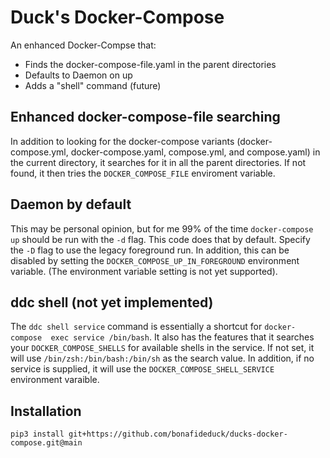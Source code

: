 # Duck's Docker-Compose

An enhanced Docker-Compse that:

* Finds the docker-compose-file.yaml in the parent directories
* Defaults to Daemon on up
* Adds a "shell" command (future)

## Enhanced docker-compose-file searching

In addition to looking for the docker-compose variants (docker-compose.yml,
docker-compose.yaml, compose.yml, and compose.yaml) in the current directory,
it searches for it in all the parent directories.  If not found, it then tries
the `DOCKER_COMPOSE_FILE` enviroment variable.

## Daemon by default

This may be personal opinion, but for me 99% of the time `docker-compose up`
should be run with the `-d` flag.  This code does that by default.  Specify
the `-D` flag to use the legacy foreground run.  In addition, this can be
disabled by setting the `DOCKER_COMPOSE_UP_IN_FOREGROUND` environment variable.
(The environment variable setting is not yet supported).

## ddc shell (not yet implemented)

The `ddc shell service` command is essentially a shortcut for `docker-compose 
exec service /bin/bash`.  It also has the features that it searches your
`DOCKER_COMPOSE_SHELLS` for available shells in the service.  If not set, it will use
`/bin/zsh:/bin/bash:/bin/sh` as the search value.  In addition, if no service
is supplied, it will use the `DOCKER_COMPOSE_SHELL_SERVICE` environment varaible.

## Installation

```
pip3 install git+https://github.com/bonafideduck/ducks-docker-compose.git@main
```
